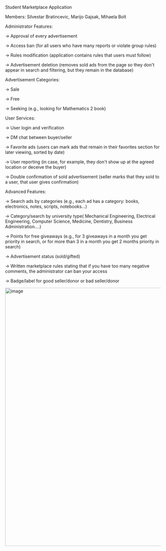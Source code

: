 Student Marketplace Application

Members: Silvestar Bratincevic, Marijo Gajsak, Mihaela Bolt

Administrator Features:

→ Approval of every advertisement

→ Access ban (for all users who have many reports or violate group rules)

→ Rules modification (application contains rules that users must follow)

→ Advertisement deletion (removes sold ads from the page so they don't appear in search and filtering, but they remain in the database)

Advertisement Categories:

→ Sale

→ Free

→ Seeking (e.g., looking for Mathematics 2 book)

User Services:

→ User login and verification

→ DM chat between buyer/seller

→ Favorite ads (users can mark ads that remain in their favorites section for later viewing, sorted by date)

→ User reporting (in case, for example, they don't show up at the agreed location or deceive the buyer)

→ Double confirmation of sold advertisement (seller marks that they sold to a user, that user gives confirmation)

Advanced Features:

→ Search ads by categories (e.g., each ad has a category: books, electronics, notes, scripts, notebooks...)

→ Category/search by university type( Mechanical Engineering, Electrical Engineering, Computer Science, Medicine, Dentistry, Business Administration….)

→ Points for free giveaways (e.g., for 3 giveaways in a month you get priority in search, or for more than 3 in a month you get 2 months priority in search)

→ Advertisement status (sold/gifted)

→ Written marketplace rules stating that if you have too many negative comments, the administrator can ban your access

→ Badge/label for good seller/donor or bad seller/donor



<img width="1525" height="833" alt="image" src="https://github.com/user-attachments/assets/2276474e-e35a-44bb-a8d1-9e88c3a0275a" />


